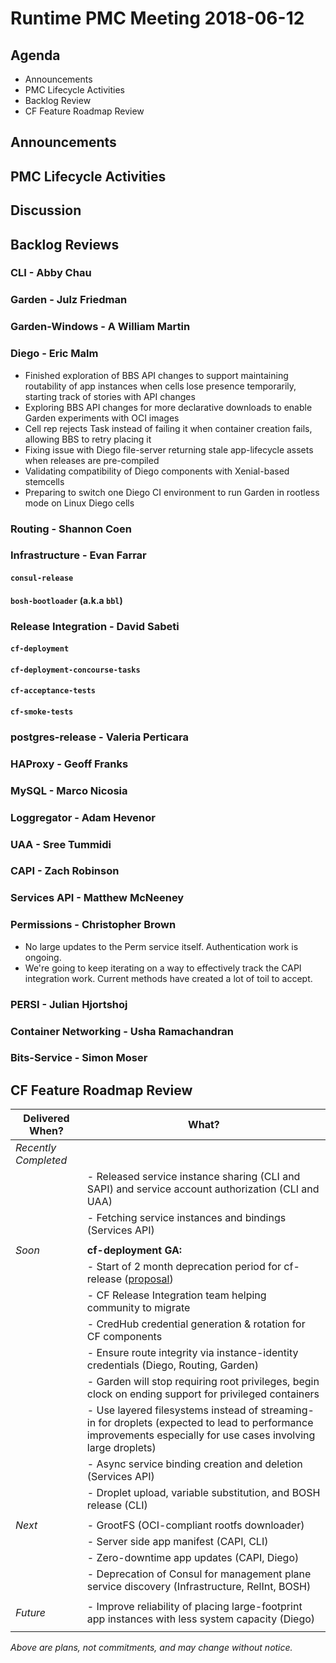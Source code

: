 # Runtime PMC Meeting 2018-06-12

## Agenda

* Announcements
* PMC Lifecycle Activities
* Backlog Review
* CF Feature Roadmap Review


## Announcements


## PMC Lifecycle Activities


## Discussion


## Backlog Reviews

### CLI - Abby Chau


### Garden - Julz Friedman


### Garden-Windows - A William Martin


### Diego - Eric Malm

- Finished exploration of BBS API changes to support maintaining routability of app instances when cells lose presence temporarily, starting track of stories with API changes
- Exploring BBS API changes for more declarative downloads to enable Garden experiments with OCI images
- Cell rep rejects Task instead of failing it when container creation fails, allowing BBS to retry placing it
- Fixing issue with Diego file-server returning stale app-lifecycle assets when releases are pre-compiled
- Validating compatibility of Diego components with Xenial-based stemcells
- Preparing to switch one Diego CI environment to run Garden in rootless mode on Linux Diego cells


### Routing - Shannon Coen


### Infrastructure - Evan Farrar

#### `consul-release`


#### `bosh-bootloader` (a.k.a `bbl`)


### Release Integration - David Sabeti

#### `cf-deployment`


#### `cf-deployment-concourse-tasks`


#### `cf-acceptance-tests`


#### `cf-smoke-tests`



### postgres-release - Valeria Perticara


### HAProxy - Geoff Franks


### MySQL - Marco Nicosia


### Loggregator - Adam Hevenor


### UAA - Sree Tummidi


### CAPI - Zach Robinson


### Services API - Matthew McNeeney


### Permissions - Christopher Brown

* No large updates to the Perm service itself. Authentication work is ongoing.
* We're going to keep iterating on a way to effectively track the CAPI
  integration work. Current methods have created a lot of toil to accept.

### PERSI - Julian Hjortshoj


### Container Networking - Usha Ramachandran


### Bits-Service - Simon Moser


## CF Feature Roadmap Review



Delivered When? | What?
------|------
*Recently Completed* |
|| - Released service instance sharing (CLI and SAPI) and service account authorization (CLI and UAA)
|| - Fetching service instances and bindings (Services API)
||
*Soon* | **cf-deployment GA:**
|| - Start of 2 month deprecation period for cf-release ([proposal](https://docs.google.com/document/d/1KLl4UIQbl92SvYom4fO-LcEoMK1D45KmjA988MwnOR4/edit?usp=sharing))
|| - CF Release Integration team helping community to migrate
|| - CredHub credential generation & rotation for CF components
|| - Ensure route integrity via instance-identity credentials (Diego, Routing, Garden)
|| - Garden will stop requiring root privileges, begin clock on ending support for privileged containers
|| - Use layered filesystems instead of streaming-in for droplets (expected to lead to performance improvements especially for use cases involving large droplets)
|| - Async service binding creation and deletion (Services API)
|| - Droplet upload, variable substitution, and BOSH release (CLI)
||
*Next* | - GrootFS (OCI-compliant rootfs downloader)
|| - Server side app manifest (CAPI, CLI)
|| - Zero-downtime app updates (CAPI, Diego)
|| - Deprecation of Consul for management plane service discovery (Infrastructure, RelInt, BOSH)
||
*Future* | - Improve reliability of placing large-footprint app instances with less system capacity (Diego)
||

*Above are plans, not commitments, and may change without notice.*
